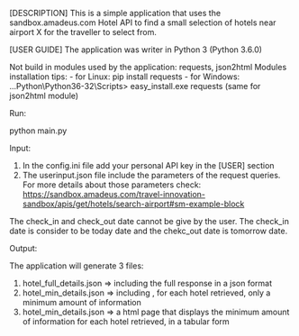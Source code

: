 [DESCRIPTION]
This is a simple application that uses the sandbox.amadeus.com Hotel API to find a small selection of hotels near airport X for the traveller to select from.

[USER GUIDE]
The application was writer in Python 3 (Python 3.6.0)

Not build in modules used by the application: requests, json2html
Modules installation tips:
	- for Linux: pip install requests
	- for Windows: ...Python\Python36-32\Scripts> easy_install.exe requests
(same for json2html module)

Run:

python main.py

Input:

1. In the config.ini file add your personal API key in the [USER] section
2. The userinput.json file include the parameters of the request queries. For more details about those parameters check:
https://sandbox.amadeus.com/travel-innovation-sandbox/apis/get/hotels/search-airport#sm-example-block

The check_in and check_out date cannot be give by the user. The check_in date is consider to be today date and the chekc_out date is tomorrow date.

Output:

The application will generate 3 files:
1. hotel_full_details.json => including the full response in a json format
2. hotel_min_details.json => including , for each hotel retrieved, only a minimum amount of information 
3. hotel_min_details.json => a html page that displays the minimum amount of information for each hotel retrieved, in a tabular form

 